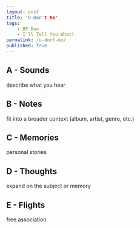 ```yaml
---
layout: post
title: 'U-Don't No'
tags:
    - RP Boo
    - I'll Tell You What!
permalink: /u-dont-no/
published: true
---
```


## A - Sounds

describe what you hear

## B - Notes

fit into a broader context (album, artist, genre, etc.)

## C - Memories

personal stories

## D - Thoughts

expand on the subject or memory

## E - Flights

free association
